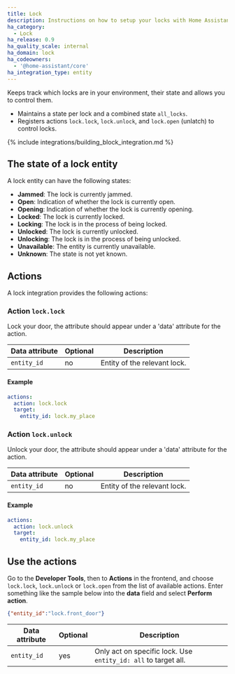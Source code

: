 ```yaml
---
title: Lock
description: Instructions on how to setup your locks with Home Assistant.
ha_category:
  - Lock
ha_release: 0.9
ha_quality_scale: internal
ha_domain: lock
ha_codeowners:
  - '@home-assistant/core'
ha_integration_type: entity
---
```


Keeps track which locks are in your environment, their state and allows you to control them.

- Maintains a state per lock and a combined state `all_locks`.
- Registers actions `lock.lock`, `lock.unlock`, and `lock.open` (unlatch) to control locks.

{% include integrations/building_block_integration.md %}

## The state of a lock entity

A lock entity can have the following states:

- **Jammed**: The lock is currently jammed.
- **Open**: Indication of whether the lock is currently open.
- **Opening**: Indication of whether the lock is currently opening.
- **Locked**: The lock is currently locked.
- **Locking**: The lock is in the process of being locked.
- **Unlocked**: The lock is currently unlocked.
- **Unlocking**: The lock is in the process of being unlocked.
- **Unavailable**: The entity is currently unavailable.
- **Unknown**: The state is not yet known.

## Actions

A lock integration provides the following actions:

### Action `lock.lock` 

Lock your door, the attribute should appear under a 'data' attribute for the action.

| Data attribute | Optional | Description                  |
| -------------- | -------- | ---------------------------- |
| `entity_id`    | no       | Entity of the relevant lock. |

#### Example

```yaml
actions:
  action: lock.lock
  target:
    entity_id: lock.my_place
```

### Action `lock.unlock` 

Unlock your door, the attribute should appear under a 'data' attribute for the action.

| Data attribute | Optional | Description                  |
| -------------- | -------- | ---------------------------- |
| `entity_id`    | no       | Entity of the relevant lock. |

#### Example

```yaml
actions:
  action: lock.unlock
  target:
    entity_id: lock.my_place
```

## Use the actions

Go to the **Developer Tools**, then to **Actions** in the frontend, and choose `lock.lock`, `lock.unlock` or `lock.open` from the list of available actions. Enter something like the sample below into the **data** field and select **Perform action**.

```json
{"entity_id":"lock.front_door"}
```

| Data attribute | Optional | Description                                                    |
| -------------- | -------- | -------------------------------------------------------------- |
| `entity_id`    | yes      | Only act on specific lock. Use `entity_id: all` to target all. |
